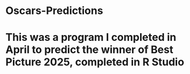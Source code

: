 # Oscars-Predictions
# This was a program I completed in April to predict the winner of Best Picture 2025, completed in R Studio
#
